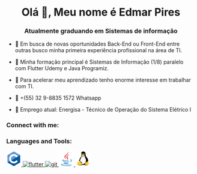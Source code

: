 <h1 align="center">Olá 👋, Meu nome é Edmar Pires</h1>
<h3 align="center">Atualmente graduando em Sistemas de informação</h3>

- 🔭 Em busca de novas oportunidades Back-End ou Front-End entre outras busco minha primeira experiência profissional na área de TI.

- 🌱 Minha formação principal é Sistemas de Informação (1/8) paralelo com Flutter Udemy e Java Programiz.

- 👯 Para acelerar meu aprendizado tenho enorme interesse em trabalhar com TI.

- 💬 +(55) 32 9-8835 1572 Whatsapp

- 📄 Emprego atual: Energisa - Técnico de Operação do Sistema Elétrico I

<h3 align="left">Connect with me:</h3>
<p align="left">
</p>

<h3 align="left">Languages and Tools:</h3>
<p align="left"> <a href="https://www.cprogramming.com/" target="_blank" rel="noreferrer"> <img src="https://raw.githubusercontent.com/devicons/devicon/master/icons/c/c-original.svg" alt="c" width="40" height="40"/> </a> <a href="https://flutter.dev" target="_blank" rel="noreferrer"> <img src="https://www.vectorlogo.zone/logos/flutterio/flutterio-icon.svg" alt="flutter" width="40" height="40"/> </a> <a href="https://git-scm.com/" target="_blank" rel="noreferrer"> <img src="https://www.vectorlogo.zone/logos/git-scm/git-scm-icon.svg" alt="git" width="40" height="40"/> </a> <a href="https://www.java.com" target="_blank" rel="noreferrer"> <img src="https://raw.githubusercontent.com/devicons/devicon/master/icons/java/java-original.svg" alt="java" width="40" height="40"/> </a> <a href="https://www.linux.org/" target="_blank" rel="noreferrer"> <img src="https://raw.githubusercontent.com/devicons/devicon/master/icons/linux/linux-original.svg" alt="linux" width="40" height="40"/> </a> </p>
